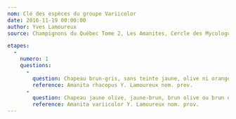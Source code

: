 ```yaml
---
nom: Clé des espèces du groupe Variicolor
date: 2016-11-19 00:00:00
author: Yves Lamoureux
source: Champignons du Québec Tome 2, Les Amanites, Cercle des Mycologues de Montréal, 2006, 109 p. + 52 figures

etapes:
  -
    numero: 1
    questions:
      -
        question: Chapeau brun-gris, sans teinte jaune, olive ni orangée, pied gris-brun à maturité, sans coloration rouille à la base
        reference: Amanita rhacopus Y. Lamoureux nom. prov.
      -
        question: Chapeau jaune olive, jaune-brun, brun olive ou brun orangé, au moins à la marge, pied orangé à maturité, taché de rouille à la base
        reference: Amanita variicolor Y. Lamoureux nom. prov.
---
```

